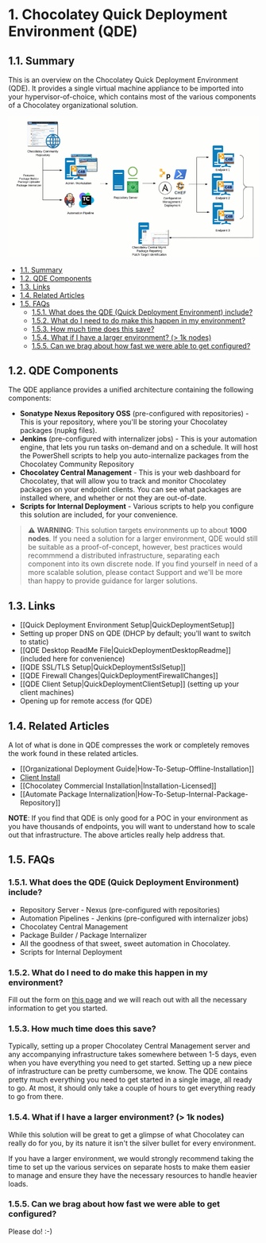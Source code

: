 # 1. Chocolatey Quick Deployment Environment (QDE)

## 1.1. Summary

This is an overview on the Chocolatey Quick Deployment Environment (QDE). It provides a single virtual machine appliance to be imported into your hypervisor-of-choice, which contains most of the various components of a Chocolatey organizational solution.

![QDE Architechture](images/quickdeploy/QDE-architecture.gif)

<!-- TOC -->

- [1.1. Summary](#11-summary)
- [1.2. QDE Components](#12-qde-components)
- [1.3. Links](#13-links)
- [1.4. Related Articles](#14-related-articles)
- [1.5. FAQs](#15-faqs)
  - [1.5.1. What does the QDE (Quick Deployment Environment) include?](#151-what-does-the-qde-quick-deployment-environment-include)
  - [1.5.2. What do I need to do make this happen in my environment?](#152-what-do-i-need-to-do-make-this-happen-in-my-environment)
  - [1.5.3. How much time does this save?](#153-how-much-time-does-this-save)
  - [1.5.4. What if I have a larger environment? (> 1k nodes)](#154-what-if-i-have-a-larger-environment--1k-nodes)
  - [1.5.5. Can we brag about how fast we were able to get configured?](#155-can-we-brag-about-how-fast-we-were-able-to-get-configured)

<!-- /TOC -->

## 1.2. QDE Components

The QDE appliance provides a unified architecture containing the following components:

* **Sonatype Nexus Repository OSS** (pre-configured with repositories) - This is your repository, where you'll be storing your Chocolatey packages (nupkg files).
* **Jenkins** (pre-configured with internalizer jobs) - This is your automation engine, that lets you run tasks on-demand and on a schedule. It will host the PowerShell scripts to help you auto-internalize packages from the Chocolatey Community Repository
* **Chocolatey Central Management** - This is your web dashboard for Chocolatey, that will allow you to track and monitor Chocolatey packages on your endpoint clients. You can see what packages are installed where, and whether or not they are out-of-date.
* **Scripts for Internal Deployment** - Various scripts to help you configure this solution are included, for your convenience.

> :warning: **WARNING**: This solution targets environments up to about **1000 nodes**.
If you need a solution for a larger environment, QDE would still be suitable as a proof-of-concept, however, best practices would recommmend a distributed infrastructure, separating each component into its own discrete node.
If you find yourself in need of a more scalable solution, please contact Support and we'll be more than happy to provide guidance for larger solutions.

## 1.3. Links

* [[Quick Deployment Environment Setup|QuickDeploymentSetup]]
* Setting up proper DNS on QDE (DHCP by default; you'll want to switch to static)
* [[QDE Desktop ReadMe File|QuickDeploymentDesktopReadme]] (included here for convenience)
* [[QDE SSL/TLS Setup|QuickDeploymentSslSetup]]
* [[QDE Firewall Changes|QuickDeploymentFirewallChanges]]
* [[QDE Client Setup|QuickDeploymentClientSetup]] (setting up your client machines)
* Opening up for remote access (for QDE)

## 1.4. Related Articles

A lot of what is done in QDE compresses the work or completely removes the work found in these related articles.

* [[Organizational Deployment Guide|How-To-Setup-Offline-Installation]]
* [Client Install](https://chocolatey.org/install#organization)
* [[Chocolatey Commercial Installation|Installation-Licensed]]
* [[Automate Package Internalization|How-To-Setup-Internal-Package-Repository]]

**NOTE**: If you find that QDE is only good for a POC in your environment as you have thousands of endpoints, you will want to understand how to scale out that infrastructure. The above articles really help address that.

## 1.5. FAQs

### 1.5.1. What does the QDE (Quick Deployment Environment) include?

* Repository Server - Nexus (pre-configured with repositories)
* Automation Pipelines - Jenkins (pre-configured with internalizer jobs)
* Chocolatey Central Management
* Package Builder / Package Internalizer
* All the goodness of that sweet, sweet automation in Chocolatey.
* Scripts for Internal Deployment

### 1.5.2. What do I need to do make this happen in my environment?

Fill out the form on [this page](https://chocolatey.org/contact/quick-deployment) and we will reach out with all the necessary information to get you started.

### 1.5.3. How much time does this save?

Typically, setting up a proper Chocolatey Central Management server and any accompanying infrastructure takes somewhere between 1-5 days, even when you have everything you need to get started. Setting up a new piece of infrastructure can be pretty cumbersome, we know. The QDE contains pretty much everything you need to get started in a single image, all ready to go. At most, it should only take a couple of hours to get everything ready to go from there.

### 1.5.4. What if I have a larger environment? (> 1k nodes)

While this solution will be great to get a glimpse of what Chocolatey can really do for you, by its nature it isn't the silver bullet for every environment.

If you have a larger environment, we would strongly recommend taking the time to set up the various services on separate hosts to make them easier to manage and ensure they have the necessary resources to handle heavier loads.

### 1.5.5. Can we brag about how fast we were able to get configured?

Please do! :-)
